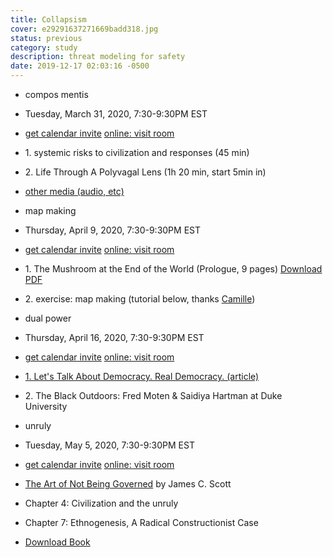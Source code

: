 ```yaml
---
title: Collapsism
cover: e29291637271669badd318.jpg
status: previous
category: study
description: threat modeling for safety
date: 2019-12-17 02:03:16 -0500
---
```

*   compos mentis
*   Tuesday, March 31, 2020, 7:30-9:30PM EST
*   [get calendar invite](https://praxis.nyc//assets/events/collapsism.ics) [online: visit room](https://praxis.nyc//big-room)
*   1\. systemic risks to civilization and responses (45 min)
    
*   2\. Life Through A Polyvagal Lens (1h 20 min, start 5min in)
    
*   [other media (audio, etc)](https://www.jameswjesso.com/deb-dana-polyvagal-attmind94/)

*   map making
*   Thursday, April 9, 2020, 7:30-9:30PM EST
*   [get calendar invite](https://praxis.nyc//assets/events/collapsism.ics) [online: visit room](https://praxis.nyc//big-room)
*   1\. The Mushroom at the End of the World (Prologue, 9 pages) [Download PDF](https://www.academia.edu/40320405/The_Mushroom_at_the_End_of_the_World_-_Anna_Tsing)
*   2\. exercise: map making (tutorial below, thanks [Camille](https://mastodon.social/web/accounts/136166))
    

*   dual power
*   Thursday, April 16, 2020, 7:30-9:30PM EST
*   [get calendar invite](https://praxis.nyc//assets/events/collapsism.ics) [online: visit room](https://praxis.nyc//big-room)
*   [1\. Let's Talk About Democracy. Real Democracy. (article)](https://roarmag.org/magazine/lets-talk-about-democracy-roelofs/)
*   2\. The Black Outdoors: Fred Moten & Saidiya Hartman at Duke University
    

*   unruly
*   Tuesday, May 5, 2020, 7:30-9:30PM EST
*   [get calendar invite](https://praxis.nyc//assets/events/collapsism.ics) [online: visit room](https://praxis.nyc//big-room)
*   [The Art of Not Being Governed](https://libcom.org/files/Art.pdf) by James C. Scott
*   Chapter 4: Civilization and the unruly
*   Chapter 7: Ethnogenesis, A Radical Constructionist Case
*   [Download Book](https://libcom.org/files/Art.pdf)